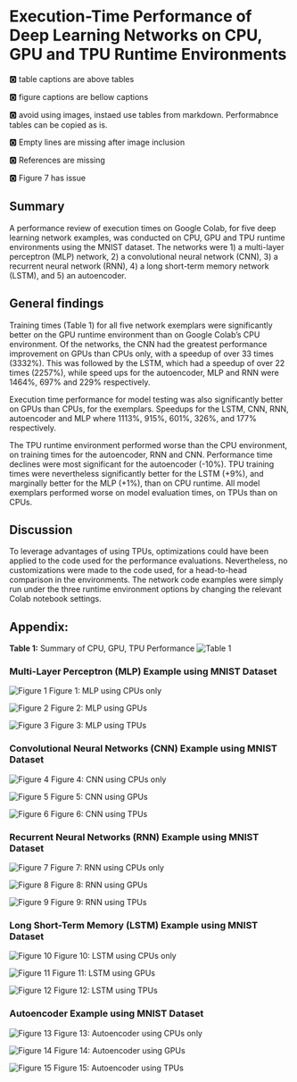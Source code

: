 # Execution-Time Performance of Deep Learning Networks on CPU, GPU and TPU Runtime Environments 

:o2: table captions are above tables

:o2: figure captions are bellow captions

:o2: avoid using images, instaed use tables from markdown. Performabnce tables can be copied as is.

:o2: Empty lines are missing after image inclusion

:o2: References are missing

:o2: Figure 7 has issue

## Summary 

A performance review of execution times on Google Colab, for five deep learning network examples, was conducted on CPU, GPU and TPU runtime environments using the MNIST dataset.  The networks were 1) a multi-layer perceptron (MLP) network, 2) a convolutional neural network (CNN), 3) a recurrent neural network (RNN), 4) a long short-term memory network (LSTM), and 5) an autoencoder.   

## General findings 

Training times (Table 1) for all five network exemplars were significantly better on the GPU runtime environment than on Google Colab’s CPU environment. Of the networks, the CNN had the greatest performance improvement on GPUs than CPUs only, with a speedup of over 33 times (3332%). This was followed by the LSTM, which had a speedup of over 22 times (2257%), while speed ups for the autoencoder, MLP and RNN were 1464%, 697% and 229% respectively. 

Execution time performance for model testing was also significantly better on GPUs than CPUs, for the exemplars. Speedups for the LSTM, CNN, RNN, autoencoder and MLP where 1113%, 915%, 601%, 326%, and 177% respectively. 

The TPU runtime environment performed worse than the CPU environment, on training times for the autoencoder, RNN and CNN. Performance time declines were most significant for the autoencoder (-10%). TPU training times were nevertheless significantly better for the LSTM (+9%), and marginally better for the MLP (+1%), than on CPU runtime. All model exemplars performed worse on model evaluation times, on TPUs than on CPUs. 

## Discussion 

To leverage advantages of using TPUs, optimizations could have been applied to the code used for the performance evaluations. Nevertheless, no customizations were made to the code used, for a head-to-head comparison in the environments. The network code examples were simply run under the three runtime environment options by changing the relevant Colab notebook settings.

## Appendix:

**Table 1:** Summary of CPU, GPU, TPU Performance 
![Table 1](https://github.com/cybertraining-dsc/sp21-599-359/raw/develop/Assignments/images/runtime_performance.jpg)


### Multi-Layer Perceptron (MLP) Example using MNIST Dataset

![Figure 1](https://github.com/cybertraining-dsc/sp21-599-359/raw/develop/Assignments/images/mlp_cpu.jpg)
Figure 1: MLP using CPUs only


![Figure 2](https://github.com/cybertraining-dsc/sp21-599-359/raw/develop/Assignments/images/mlp_gpu.jpg)
Figure 2: MLP using GPUs


![Figure 3](https://github.com/cybertraining-dsc/sp21-599-359/raw/develop/Assignments/images/mlp_tpu.jpg)
Figure 3: MLP using TPUs


### Convolutional Neural Networks (CNN) Example using MNIST Dataset

![Figure 4](https://github.com/cybertraining-dsc/sp21-599-359/raw/develop/Assignments/images/cnn_cpu.jpg)
Figure 4: CNN using CPUs only


![Figure 5](https://github.com/cybertraining-dsc/sp21-599-359/raw/develop/Assignments/images/cnn_gpu.jpg)
Figure 5: CNN using GPUs


![Figure 6](https://github.com/cybertraining-dsc/sp21-599-359/raw/develop/Assignments/images/cnn_tpu.jpg)
Figure 6: CNN using TPUs


### Recurrent Neural Networks (RNN) Example using MNIST Dataset

![Figure 7](https://github.com/cybertraining-dsc/sp21-599-359/Assignments/images/rnn_cpu.jpg)
Figure 7: RNN using CPUs only


![Figure 8](https://github.com/cybertraining-dsc/sp21-599-359/raw/develop/Assignments/images/rnn_gpu.jpg)
Figure 8: RNN using GPUs


![Figure 9](https://github.com/cybertraining-dsc/sp21-599-359/raw/develop/Assignments/images/rnn_tpu.jpg)
Figure 9: RNN using TPUs


### Long Short-Term Memory (LSTM) Example using MNIST Dataset

![Figure 10](https://github.com/cybertraining-dsc/sp21-599-359/raw/develop/Assignments/images/lstm_cpu.jpg)
Figure 10: LSTM using CPUs only


![Figure 11](https://github.com/cybertraining-dsc/sp21-599-359/raw/develop/Assignments/images/lstm_gpu.jpg)
Figure 11: LSTM using GPUs


![Figure 12](https://github.com/cybertraining-dsc/sp21-599-359/raw/develop/Assignments/images/lstm_tpu.jpg)
Figure 12: LSTM using TPUs


### Autoencoder Example using MNIST Dataset

![Figure 13](https://github.com/cybertraining-dsc/sp21-599-359/raw/develop/Assignments/images/autoencoder_cpu.jpg)
Figure 13: Autoencoder using CPUs only


![Figure 14](https://github.com/cybertraining-dsc/sp21-599-359/raw/develop/Assignments/images/autoencoder_gpu.jpg)
Figure 14: Autoencoder using GPUs


![Figure 15](https://github.com/cybertraining-dsc/sp21-599-359/raw/develop/Assignments/images/autoencoder_tpu.jpg)
Figure 15: Autoencoder using TPUs


